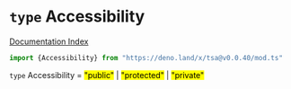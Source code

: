 # `type` Accessibility

[Documentation Index](../README.md)

```ts
import {Accessibility} from "https://deno.land/x/tsa@v0.0.40/mod.ts"
```

`type` Accessibility = <mark>"public"</mark> | <mark>"protected"</mark> | <mark>"private"</mark>